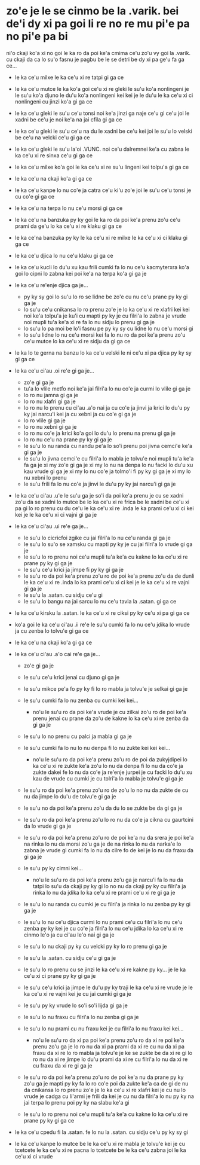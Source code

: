 zo'e je le se cinmo be la .varik. bei de'i dy xi pa goi li re no re mu pi'e pa no pi'e pa bi
============================================================================================

ni'o ckaji ko'a xi no goi le ka ro da poi ke'a cmima ce'u zo'u vy goi la .varik. cu ckaji da ca lo su'o fasnu je pagbu be le se detri be dy xi pa ge'u fa ga ce...

* le ka ce'u milxe le ka ce'u xi re tatpi gi ga ce
* le ka ce'u mutce le ka ko'a goi ce'u xi re gleki le su'u ko'a nonlingeni je le su'u ko'a djuno le du'u ko'a nonlingeni kei kei je le du'u le ka ce'u xi ci nonlingeni cu jinzi ko'a gi ga ce
* le ka ce'u gleki le su'u ce'u tonsi noi ke'a jinzi ga naje ce'u gi ce'u joi le xadni be ce'u je noi ke'a na jai cfila gi ga ce
* le ka ce'u gleki le su'u ce'u na du le xadni be ce'u kei joi le su'u lo velski be ce'u na velcki ce'u gi ga ce
* le ka ce'u gleki le su'u la'oi .VUNC. noi ce'u dalremnei ke'a cu zabna le ka ce'u xi re sinxa ce'u gi ga ce
* le ka ce'u milxe ko'a goi le ka ce'u xi re su'u lingeni kei tolpu'a gi ga ce
* le ka ce'u na ckaji ko'a gi ga ce
* le ka ce'u kanpe lo nu co'e ja catra ce'u ki'u zo'e joi le su'u ce'u tonsi je cu co'e gi ga ce
* le ka ce'u na terpa lo nu ce'u morsi gi ga ce
* le ka ce'u na banzuka py ky goi le ka ro da poi ke'a prenu zo'u ce'u prami da ge'u lo ka ce'u xi re klaku gi ga ce
* le ka ce'na banzuka py ky le ka ce'u xi re milxe le ka ce'u xi ci klaku gi ga ce
* le ka ce'u djica lo nu ce'u klaku gi ga ce
* le ka ce'u kucli lo du'u xu kau frili cumki fa lo nu ce'u kacmyterxra ko'a goi lo cipni lo zabna kei poi ke'a na terpa ko'a gi ga je
* le ka ce'u re'enje djica ga je...

  * py ky sy goi lo su'u lo ro se lidne be zo'e cu nu ce'u prane py ky gi ga je
  * lo su'u ce'u cnikansa lo ro prenu zo'e je lo ka ce'u xi re xlafri kei kei noi ke'a tolpu'a je ku'i cu mapti py ky je cu filri'a lo zabna je vrude noi mupli tu'a ke'a xi re fa lo nu sidju lo prenu gi ga je
  * lo su'u lo pa moi be lo'i fasnu pe py ky sy cu lidne lo nu ce'u morsi gi
  * lo su'u lidne lo nu ce'u morsi kei fa lo nu ro da poi ke'a prenu zo'u ce'u mutce lo ka ce'u xi re sidju da gi ga ce

* le ka lo te gerna na banzu lo ka ce'u velski le ni ce'u xi pa djica py ky sy gi ga ce
* le ka ce'u ci'au .oi re'e gi ga je...

  * zo'e gi ga je
  * tu'a lo vlile metfo noi ke'a jai filri'a lo nu co'e ja curmi lo vlile gi ga je
  * lo ro nu jamna gi ga je
  * lo ro nu xlafri gi ga je
  * lo ro nu lo prenu cu ci'au .a'o nai ja cu co'e ja jinvi ja krici lo du'u py ky jai narcu'i kei ja cu xebni ja cu co'e gi ga je
  * lo ro vlile gi ga je
  * lo ro nu xebni gi ga je
  * lo ro nu co'e ja krici ko'a goi lo du'u lo prenu na prenu gi ga je
  * lo ro nu ce'u na prane py ky gi ga je
  * le su'u lo nu randa cu nandu pe'a lo so'i prenu poi jivna cemci'e ke'a gi ga je
  * le su'u lo jivna cemci'e cu filri'a lo mabla je tolvu'e noi mupli tu'a ke'a fa ga je xi my zo'e gi ga je xi my lo nu na denpa lo nu facki lo du'u xu kau vrude gi ga je xi my lo nu co'e ja tolmo'i fi py ky gi ga je xi my lo nu xebni lo prenu
  * le su'u frili fa lo nu co'e ja jinvi le du'u py ky jai narcu'i gi ga je

* le ka ce'u ci'au .u'e le su'u ga je so'i da poi ke'a prenu je cu se xadni zo'u da se xadni lo mutce be lo ka ce'u xi re frica be le xadni be ce'u xi pa gi lo ro prenu cu du ce'u le ka ce'u xi re .inda le ka prami ce'u xi ci kei kei je le ka ce'u xi ci vajni gi ga je
* le ka ce'u ci'au .ui re'e ga je...

  * le su'u lo cicricfoi zgike cu jai filri'a lo nu ce'u randa gi ga je
  * le su'u lo su'o se xamsku cu mapti py ky je cu jai filri'a lo vrude gi ga je
  * le su'u lo ro prenu noi ce'u mupli tu'a ke'a cu kakne lo ka ce'u xi re prane py ky gi ga je
  * le su'u ce'u krici ja jimpe fi py ky gi ga je
  * le su'u ro da poi ke'a prenu zo'u ro de poi ke'a prenu zo'u da de dunli le ka ce'u xi re .inda lo ka prami ce'u xi ci kei je le ka ce'u xi re vajni gi ga je
  * le su'u la .satan. cu sidju ce'u gi
  * le su'u lo bangu na jai sarcu lo nu ce'u tavla la .satan. gi ga ce

* le ka ce'u kirsku la .satan. le ka ce'u xi re ciksi py ky ce'u xi pa gi ga ce
* ko'a goi le ka ce'u ci'au .ii re'e le su'u cumki fa lo nu ce'u jdika lo vrude ja cu zenba lo tolvu'e gi ga ce
* le ka ce'u na ckaji ko'a gi ga ce
* le ka ce'u ci'au .a'o cai re'e ga je...

  * zo'e gi ga je
  * le su'u ce'u krici jenai cu djuno gi ga je
  * le su'u mikce pe'a fo py ky fi lo ro mabla ja tolvu'e je selkai gi ga je
  * le su'u cumki fa lo nu zenba cu cumki kei kei...

    * no'u le su'u ro da poi ke'a vrude je cu zilkai zo'u ro de poi ke'a prenu jenai cu prane da zo'u de kakne lo ka ce'u xi re zenba da gi ga je

  * le su'u lo no prenu cu palci ja mabla gi ga je
  * le su'u cumki fa lo nu lo nu denpa fi lo nu zukte kei kei kei...

    * no'u le su'u ro da poi ke'a prenu zo'u ro de poi da zukyjdipei lo ka ce'u xi re zukte ke'a zo'u lo nu da denpa fi lo nu da co'e ja zukte dakei fe lo nu da co'e ja re'enje jurpei je cu facki lo du'u xu kau de vrude cu cumki je cu tolri'a lo mabla je tolvu'e gi ga je
  * le su'u ro da poi ke'a prenu zo'u ro de zo'u lo no nu da zukte de cu nu da jimpe lo du'u de tolvu'e gi ga je
  * le su'u no da poi ke'a prenu zo'u da du lo se zukte be da gi ga je
  * le su'u ro da poi ke'a prenu zo'u lo ro nu da co'e ja cikna cu gaurtcini da lo vrude gi ga je
  * le su'u ro da poi ke'a prenu zo'u ro de poi ke'a nu da srera je poi ke'a na rinka lo nu da morsi zo'u ga je de na rinka lo nu da narka'e lo zabna je vrude gi cumki fa lo nu da cilre fo de kei je lo nu da fraxu da gi ga je
  * le su'u py ky cimni kei...

    * no'u le su'u ro da poi ke'a prenu zo'u ga je narcu'i fa lo nu da tatpi lo su'u da ckaji py ky gi lo no nu da ckaji py ky cu filri'a ja rinka lo nu da jdika lo ka ce'u xi re prami ce'u xi re gi ga je

  * le su'u lo nu randa cu cumki je cu filri'a ja rinka lo nu zenba py ky gi ga je
  * le su'u lo nu ce'u djica curmi lo nu prami ce'u cu filri'a lo nu ce'u zenba py ky kei je cu co'e ja filri'a lo nu ce'u jdika lo ka ce'u xi re cinmo le'o ja cu ci'au le'o nai gi ga je
  * le su'u lo nu ckaji py ky cu velcki py ky lo ro prenu gi ga je
  * le su'u la .satan. cu sidju ce'u gi ga je
  * le su'u lo ro prenu cu se jinzi le ka ce'u xi re kakne py ky... je le ka ce'u xi ci prane py ky gi ga je
  * le su'u ce'u krici ja jimpe le du'u py ky traji le ka ce'u xi re vrude je le ka ce'u xi re vajni kei je cu jai cumki gi ga je
  * le su'u py ky vrude lo so'i so'i lijda gi ga je
  * le su'u lo nu fraxu cu filri'a lo nu zenba gi ga je
  * le su'u lo nu prami cu nu fraxu kei je cu filri'a lo nu fraxu kei kei...

    * no'u le su'u ro da xi pa poi ke'a prenu zo'u ro da xi re poi ke'a prenu zo'u ga je lo ro nu da xi pa prami da xi re cu nu da xi pa fraxu da xi re lo ro mabla ja tolvu'e je ke se zukte be da xi re gi lo ro nu da xi re jimpe lo du'u prami da xi re cu filri'a lo nu da xi re cu fraxu da xi re gi ga je

  * le su'u ro da poi ke'a prenu zo'u ro de poi ke'a nu da prane py ky zo'u ga je mapti py ky fa lo ro co'e poi da zukte ke'a ca de gi de nu da cnikansa lo ro prenu zo'e je lo ka ce'u xi re xlafri kei je cu nu lo vrude je cadga cu li'armi je frili da kei je cu nu da filri'a lo nu py ky na jai terpa lo prenu poi py ky na slabu ke'a gi
  * le su'u lo ro prenu noi ce'u mupli tu'a ke'a cu kakne lo ka ce'u xi re prane py ky gi ga ce

* le ka ce'u cpedu fi la .satan. fe lo nu la .satan. cu sidju ce'u py ky sy gi
* le ka ce'u kanpe lo mutce be le ka ce'u xi re mabla je tolvu'e kei je cu tcetcete le ka ce'u xi re pacna lo tcetcete be le ka ce'u zabna joi le ka ce'u xi ci vrude
